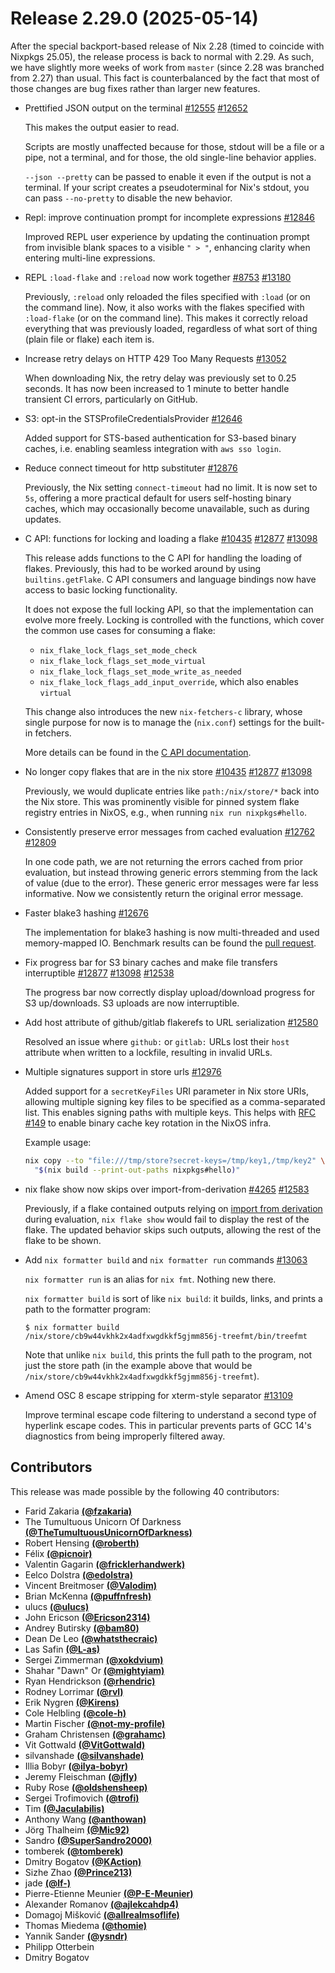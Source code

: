 # Release 2.29.0 (2025-05-14)

After the special backport-based release of Nix 2.28 (timed to coincide with Nixpkgs 25.05), the release process is back to normal with 2.29.
As such, we have slightly more weeks of work from `master` (since 2.28 was branched from 2.27) than usual.
This fact is counterbalanced by the fact that most of those changes are bug fixes rather than larger new features.

- Prettified JSON output on the terminal [#12555](https://github.com/NixOS/nix/issues/12555) [#12652](https://github.com/NixOS/nix/pull/12652)

  This makes the output easier to read.

  Scripts are mostly unaffected because for those, stdout will be a file or a pipe, not a terminal, and for those, the old single-line behavior applies.

  `--json --pretty` can be passed to enable it even if the output is not a terminal.
  If your script creates a pseudoterminal for Nix's stdout, you can pass `--no-pretty` to disable the new behavior.

- Repl: improve continuation prompt for incomplete expressions [#12846](https://github.com/NixOS/nix/pull/12846)

  Improved REPL user experience by updating the continuation prompt from invisible blank spaces to a visible `" > "`, enhancing clarity when entering multi-line expressions.

- REPL `:load-flake` and `:reload` now work together [#8753](https://github.com/NixOS/nix/issues/8753) [#13180](https://github.com/NixOS/nix/pull/13180)

  Previously, `:reload` only reloaded the files specified with `:load` (or on the command line).
  Now, it also works with the flakes specified with `:load-flake` (or on the command line).
  This makes it correctly reload everything that was previously loaded, regardless of what sort of thing (plain file or flake) each item is.

- Increase retry delays on HTTP 429 Too Many Requests [#13052](https://github.com/NixOS/nix/pull/13052)

  When downloading Nix, the retry delay was previously set to 0.25 seconds. It has now been increased to 1 minute to better handle transient CI errors, particularly on GitHub.

- S3: opt-in the STSProfileCredentialsProvider [#12646](https://github.com/NixOS/nix/pull/12646)

  Added support for STS-based authentication for S3-based binary caches, i.e. enabling seamless integration with `aws sso login`.

- Reduce connect timeout for http substituter [#12876](https://github.com/NixOS/nix/pull/12876)

  Previously, the Nix setting `connect-timeout` had no limit. It is now set to `5s`, offering a more practical default for users self-hosting binary caches, which may occasionally become unavailable, such as during updates.


- C API: functions for locking and loading a flake [#10435](https://github.com/NixOS/nix/issues/10435) [#12877](https://github.com/NixOS/nix/pull/12877) [#13098](https://github.com/NixOS/nix/pull/13098)

  This release adds functions to the C API for handling the loading of flakes. Previously, this had to be worked around by using `builtins.getFlake`.
  C API consumers and language bindings now have access to basic locking functionality.

  It does not expose the full locking API, so that the implementation can evolve more freely.
  Locking is controlled with the functions, which cover the common use cases for consuming a flake:
  - `nix_flake_lock_flags_set_mode_check`
  - `nix_flake_lock_flags_set_mode_virtual`
  - `nix_flake_lock_flags_set_mode_write_as_needed`
  - `nix_flake_lock_flags_add_input_override`, which also enables `virtual`

  This change also introduces the new `nix-fetchers-c` library, whose single purpose for now is to manage the (`nix.conf`) settings for the built-in fetchers.

  More details can be found in the [C API documentation](@docroot@/c-api.md).

- No longer copy flakes that are in the nix store [#10435](https://github.com/NixOS/nix/issues/10435) [#12877](https://github.com/NixOS/nix/pull/12877) [#13098](https://github.com/NixOS/nix/pull/13098)

  Previously, we would duplicate entries like `path:/nix/store/*` back into the Nix store.
  This was prominently visible for pinned system flake registry entries in NixOS, e.g., when running `nix run nixpkgs#hello`.

- Consistently preserve error messages from cached evaluation [#12762](https://github.com/NixOS/nix/issues/12762) [#12809](https://github.com/NixOS/nix/pull/12809)

  In one code path, we are not returning the errors cached from prior evaluation, but instead throwing generic errors stemming from the lack of value (due to the error).
  These generic error messages were far less informative.
  Now we consistently return the original error message.

- Faster blake3 hashing [#12676](https://github.com/NixOS/nix/pull/12676)

  The implementation for blake3 hashing is now multi-threaded and used memory-mapped IO.
  Benchmark results can be found the [pull request](https://github.com/NixOS/nix/pull/12676).

- Fix progress bar for S3 binary caches and make file transfers interruptible [#12877](https://github.com/NixOS/nix/issues/12877) [#13098](https://github.com/NixOS/nix/issues/13098) [#12538](https://github.com/NixOS/nix/pull/12538)

  The progress bar now correctly display upload/download progress for S3 up/downloads. S3 uploads are now interruptible.

- Add host attribute of github/gitlab flakerefs to URL serialization [#12580](https://github.com/NixOS/nix/pull/12580)

  Resolved an issue where `github:` or `gitlab:` URLs lost their `host` attribute when written to a lockfile, resulting in invalid URLs.

- Multiple signatures support in store urls [#12976](https://github.com/NixOS/nix/pull/12976)

  Added support for a `secretKeyFiles` URI parameter in Nix store URIs, allowing multiple signing key files to be specified as a comma-separated list.
  This enables signing paths with multiple keys. This helps with [RFC #149](https://github.com/NixOS/rfcs/pull/149) to enable binary cache key rotation in the NixOS infra.

  Example usage:

  ```bash
  nix copy --to "file:///tmp/store?secret-keys=/tmp/key1,/tmp/key2" \
    "$(nix build --print-out-paths nixpkgs#hello)"
  ```

- nix flake show now skips over import-from-derivation [#4265](https://github.com/NixOS/nix/issues/4265) [#12583](https://github.com/NixOS/nix/pull/12583)

  Previously, if a flake contained outputs relying on [import from derivation](@docroot@/language/import-from-derivation.md) during evaluation, `nix flake show` would fail to display the rest of the flake. The updated behavior skips such outputs, allowing the rest of the flake to be shown.

- Add `nix formatter build` and `nix formatter run` commands [#13063](https://github.com/NixOS/nix/pull/13063)

  `nix formatter run` is an alias for `nix fmt`. Nothing new there.

  `nix formatter build` is sort of like `nix build`: it builds, links, and prints a path to the formatter program:

  ```
  $ nix formatter build
  /nix/store/cb9w44vkhk2x4adfxwgdkkf5gjmm856j-treefmt/bin/treefmt
  ```

  Note that unlike `nix build`, this prints the full path to the program, not just the store path (in the example above that would be `/nix/store/cb9w44vkhk2x4adfxwgdkkf5gjmm856j-treefmt`).

- Amend OSC 8 escape stripping for xterm-style separator [#13109](https://github.com/NixOS/nix/pull/13109)

  Improve terminal escape code filtering to understand a second type of hyperlink escape codes.
  This in particular prevents parts of GCC 14's diagnostics from being improperly filtered away.


## Contributors


This release was made possible by the following 40 contributors:

- Farid Zakaria [**(@fzakaria)**](https://github.com/fzakaria)
- The Tumultuous Unicorn Of Darkness [**(@TheTumultuousUnicornOfDarkness)**](https://github.com/TheTumultuousUnicornOfDarkness)
- Robert Hensing [**(@roberth)**](https://github.com/roberth)
- Félix [**(@picnoir)**](https://github.com/picnoir)
- Valentin Gagarin [**(@fricklerhandwerk)**](https://github.com/fricklerhandwerk)
- Eelco Dolstra [**(@edolstra)**](https://github.com/edolstra)
- Vincent Breitmoser [**(@Valodim)**](https://github.com/Valodim)
- Brian McKenna [**(@puffnfresh)**](https://github.com/puffnfresh)
- ulucs [**(@ulucs)**](https://github.com/ulucs)
- John Ericson [**(@Ericson2314)**](https://github.com/Ericson2314)
- Andrey Butirsky [**(@bam80)**](https://github.com/bam80)
- Dean De Leo [**(@whatsthecraic)**](https://github.com/whatsthecraic)
- Las Safin [**(@L-as)**](https://github.com/L-as)
- Sergei Zimmerman [**(@xokdvium)**](https://github.com/xokdvium)
- Shahar "Dawn" Or [**(@mightyiam)**](https://github.com/mightyiam)
- Ryan Hendrickson [**(@rhendric)**](https://github.com/rhendric)
- Rodney Lorrimar [**(@rvl)**](https://github.com/rvl)
- Erik Nygren [**(@Kirens)**](https://github.com/Kirens)
- Cole Helbling [**(@cole-h)**](https://github.com/cole-h)
- Martin Fischer [**(@not-my-profile)**](https://github.com/not-my-profile)
- Graham Christensen [**(@grahamc)**](https://github.com/grahamc)
- Vit Gottwald [**(@VitGottwald)**](https://github.com/VitGottwald)
- silvanshade [**(@silvanshade)**](https://github.com/silvanshade)
- Illia Bobyr [**(@ilya-bobyr)**](https://github.com/ilya-bobyr)
- Jeremy Fleischman [**(@jfly)**](https://github.com/jfly)
- Ruby Rose [**(@oldshensheep)**](https://github.com/oldshensheep)
- Sergei Trofimovich [**(@trofi)**](https://github.com/trofi)
- Tim [**(@Jaculabilis)**](https://github.com/Jaculabilis)
- Anthony Wang [**(@anthowan)**](https://github.com/anthowan)
- Jörg Thalheim [**(@Mic92)**](https://github.com/Mic92)
- Sandro [**(@SuperSandro2000)**](https://github.com/SuperSandro2000)
- tomberek [**(@tomberek)**](https://github.com/tomberek)
- Dmitry Bogatov [**(@KAction)**](https://github.com/KAction)
- Sizhe Zhao [**(@Prince213)**](https://github.com/Prince213)
- jade [**(@lf-)**](https://github.com/lf-)
- Pierre-Etienne Meunier [**(@P-E-Meunier)**](https://github.com/P-E-Meunier)
- Alexander Romanov [**(@ajlekcahdp4)**](https://github.com/ajlekcahdp4)
- Domagoj Mišković [**(@allrealmsoflife)**](https://github.com/allrealmsoflife)
- Thomas Miedema [**(@thomie)**](https://github.com/thomie)
- Yannik Sander [**(@ysndr)**](https://github.com/ysndr)
- Philipp Otterbein
- Dmitry Bogatov
